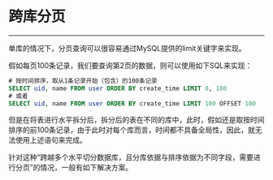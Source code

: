 # 跨库分页

---

单库的情况下，分页查询可以很容易通过MySQL提供的limit关键字来实现。

假如每页100条记录，我们要查询第2页的数据，则可以使用如下SQL来实现：

```sql
# 按时间排序，取从1条记录开始（包含）的100条记录
SELECT uid, name FROM user ORDER BY create_time LIMIT 0, 100
# 或者
SELECT uid, name FROM user ORDER BY create_time LIMIT 100 OFFSET 100
```

但是在将表进行水平拆分后，拆分后的表在不同的库中，此时，假如还是取按时间排序的前100条记录，由于此时对每个库而言，时间都不具备全局性，因此，就无法使用上述语句来完成。

针对这种“跨越多个水平切分数据库，且分库依据与排序依据为不同字段，需要进行分页”的情况，一般有如下解决方案。






